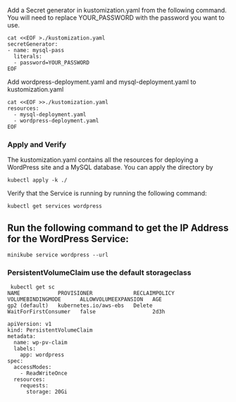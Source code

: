 



Add a Secret generator in kustomization.yaml from the following command. You will need to replace YOUR_PASSWORD with the password you want to use.
```
cat <<EOF >./kustomization.yaml
secretGenerator:
- name: mysql-pass
  literals:
  - password=YOUR_PASSWORD
EOF
```

Add wordpress-deployment.yaml and mysql-deployment.yaml to kustomization.yaml

```
cat <<EOF >>./kustomization.yaml
resources:
  - mysql-deployment.yaml
  - wordpress-deployment.yaml
EOF
```


### Apply and Verify
The kustomization.yaml contains all the resources for deploying a WordPress site and a MySQL database. You can apply the directory by
```
kubectl apply -k ./
```

Verify that the Service is running by running the following command:
```
kubectl get services wordpress
```


Run the following command to get the IP Address for the WordPress Service:
---
```
minikube service wordpress --url
```



### PersistentVolumeClaim use the default storageclass 
```
 kubectl get sc
NAME            PROVISIONER             RECLAIMPOLICY   VOLUMEBINDINGMODE      ALLOWVOLUMEEXPANSION   AGE
gp2 (default)   kubernetes.io/aws-ebs   Delete          WaitForFirstConsumer   false                  2d3h

```

```
apiVersion: v1
kind: PersistentVolumeClaim
metadata:
  name: wp-pv-claim
  labels:
    app: wordpress
spec:
  accessModes:
    - ReadWriteOnce
  resources:
    requests:
      storage: 20Gi
```      
